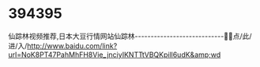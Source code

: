 # 394395
仙踪林视频推荐,日本大豆行情网站仙踪林----------------------------🥻🥻点/此/进/入/http://www.baidu.com/link?url=NoK8PT47PahMhFH8Vie_jnciyIKNTTtVBQKpill6udK&amp;wd
